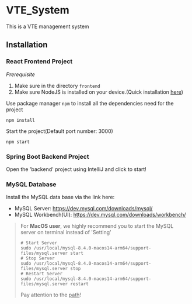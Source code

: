 # VTE_System
This is a VTE management system

## Installation

### React Frontend Project

*Prerequisite*

1. Make sure in the directory `frontend`
2. Make sure NodeJS is installed on your device.(Quick installation [<u>here</u>](https://nodejs.org/en/download/package-manager))

Use package manager `npm` to install all the dependencies need for the project

```shell
npm install
```

Start the project(Default port number: 3000)

```shell
npm start
```

### Spring Boot Backend Project

Open the 'backend' project using IntelliJ and click to start!

### MySQL Database

Install the MySQL data base via the link here:

* MySQL Server:  https://dev.mysql.com/downloads/mysql/
* MySQL Workbench(UI): https://dev.mysql.com/downloads/workbench/

> For **MacOS user**, we highly recommend you to start the MySQL server on terminal instead of 'Setting'
>
> ```shell
> # Start Server
> sudo /usr/local/mysql-8.4.0-macos14-arm64/support-files/mysql.server start
> # Stop Server
> sudo /usr/local/mysql-8.4.0-macos14-arm64/support-files/mysql.server stop
> # Restart Server
> sudo /usr/local/mysql-8.4.0-macos14-arm64/support-files/mysql.server restart
> ```
> Pay attention to the <u>path</u>!





